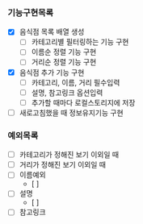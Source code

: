 ### 기능구현목록

- [x] 음식점 목록 배열 생성
  - [ ] 카테고리별 필터링하는 기능 구현
  - [ ] 이름순 정렬 기능 구현
  - [ ] 거리순 정렬 기능 구현
- [x] 음식점 추가 기능 구현
  - [ ] 카테고리, 이름, 거리 필수입력
  - [ ] 설명, 참고링크 옵션입력
  - [ ] 추가할 때마다 로컬스토리지에 저장
- [ ] 새로고침했을 때 정보유지기능 구현

### 예외목록

- [ ] 카테고리가 정해진 보기 이외일 때
- [ ] 거리가 정해진 보기 이외일 때
- [ ] 이름예외
  - [ ]
- [ ] 설명
  - [ ]
- [ ] 참고링크
